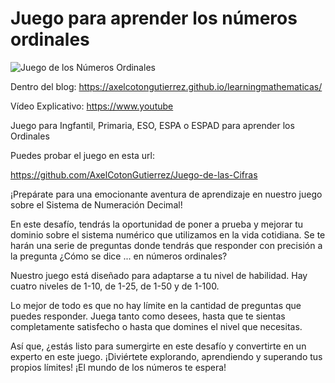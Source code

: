 # Juego para aprender los números ordinales


![Juego de los Números Ordinales](https://axelcotongutierrez.github.io/learningmathematicas/assets/images//posts/05JSND/J02SND.jpg)

Dentro del blog: https://axelcotongutierrez.github.io/learningmathematicas/

Vídeo Explicativo: https://www.youtube

Juego para Ingfantil, Primaria, ESO, ESPA o ESPAD para aprender los Ordinales

Puedes probar el juego en esta url:

https://github.com/AxelCotonGutierrez/Juego-de-las-Cifras

¡Prepárate para una emocionante aventura de aprendizaje en nuestro juego sobre el Sistema de Numeración Decimal!

En este desafío, tendrás la oportunidad de poner a prueba y mejorar tu dominio sobre el sistema numérico que utilizamos en la vida cotidiana. Se te harán una serie de preguntas donde tendrás que responder con precisión a la pregunta ¿Cómo se dice ... en números ordinales?

Nuestro juego está diseñado para adaptarse a tu nivel de habilidad. Hay cuatro niveles de 1-10, de 1-25, de 1-50 y de 1-100.

Lo mejor de todo es que no hay límite en la cantidad de preguntas que puedes responder. Juega tanto como desees, hasta que te sientas completamente satisfecho o hasta que domines el nivel que necesitas.

Así que, ¿estás listo para sumergirte en este desafío y convertirte en un experto en este juego. ¡Diviértete explorando, aprendiendo y superando tus propios límites! ¡El mundo de los números te espera!
